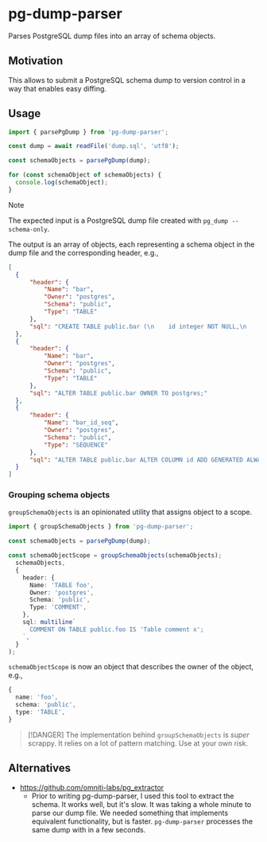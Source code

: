# pg-dump-parser

Parses PostgreSQL dump files into an array of schema objects.

## Motivation

This allows to submit a PostgreSQL schema dump to version control in a way that enables easy diffing.

## Usage

```ts
import { parsePgDump } from 'pg-dump-parser';

const dump = await readFile('dump.sql', 'utf8');

const schemaObjects = parsePgDump(dump);

for (const schemaObject of schemaObjects) {
  console.log(schemaObject);
}
```

> [!NOTE]
> The expected input is a PostgreSQL dump file created with `pg_dump --schema-only`.

The output is an array of objects, each representing a schema object in the dump file and the corresponding header, e.g.,

```json
[
  {
      "header": {
          "Name": "bar",
          "Owner": "postgres",
          "Schema": "public",
          "Type": "TABLE"
      },
      "sql": "CREATE TABLE public.bar (\n    id integer NOT NULL,\n    uid text NOT NULL,\n    foo_id integer\n);"
  },
  {
      "header": {
          "Name": "bar",
          "Owner": "postgres",
          "Schema": "public",
          "Type": "TABLE"
      },
      "sql": "ALTER TABLE public.bar OWNER TO postgres;"
  },
  {
      "header": {
          "Name": "bar_id_seq",
          "Owner": "postgres",
          "Schema": "public",
          "Type": "SEQUENCE"
      },
      "sql": "ALTER TABLE public.bar ALTER COLUMN id ADD GENERATED ALWAYS AS IDENTITY (\n    SEQUENCE NAME public.bar_id_seq\n    START WITH 1\n    INCREMENT BY 1\n    NO MINVALUE\n    NO MAXVALUE\n    CACHE 1\n);"
  }
]
```

### Grouping schema objects

`groupSchemaObjects` is an opinionated utility that assigns object to a scope.

```ts
import { groupSchemaObjects } from 'pg-dump-parser';

const schemaObjects = parsePgDump(dump);

const schemaObjectScope = groupSchemaObjects(schemaObjects);
  schemaObjects,
  {
    header: {
      Name: 'TABLE foo',
      Owner: 'postgres',
      Schema: 'public',
      Type: 'COMMENT',
    },
    sql: multiline`
      COMMENT ON TABLE public.foo IS 'Table comment x';
    `,
  }
);
```

`schemaObjectScope` is now an object that describes the owner of the object, e.g.,

```ts
{
  name: 'foo',
  schema: 'public',
  type: 'TABLE',
}
```

> [!DANGER]
> The implementation behind `groupSchemaObjects` is _super_ scrappy. It relies on a lot of pattern matching. Use at your own risk.

## Alternatives

* https://github.com/omniti-labs/pg_extractor
  * Prior to writing pg-dump-parser, I used this tool to extract the schema. It works well, but it's slow. It was taking a whole minute to parse our dump file. We needed something that implements equivalent functionality, but is faster. `pg-dump-parser` processes the same dump with in a few seconds.